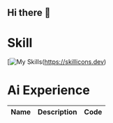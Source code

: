 ## Hi there 👋

# Skill
[![My Skills](https://skillicons.dev/icons?i=anaconda,docker,kubernetes,aws,firebase,git,github,postman,c,cpp,cs,dotnet,py,java,html,css,js,ts,react,tailwind,nodejs,fastapi,vite,npm,tensorflow,pytorch,opencv&perline=9)(https://skillicons.dev)

# Ai Experience
|Name            |Description           |Code     |
|----------------|----------------------|---------|

<!--
**parwer/parwer** is a ✨ _special_ ✨ repository because its `README.md` (this file) appears on your GitHub profile.

Here are some ideas to get you started:

- 🔭 I’m currently working on ...
- 🌱 I’m currently learning ...
- 👯 I’m looking to collaborate on ...
- 🤔 I’m looking for help with ...
- 💬 Ask me about ...
- 📫 How to reach me: ...
- 😄 Pronouns: ...
- ⚡ Fun fact: ...
-->

